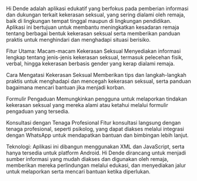 Hi Dende adalah aplikasi edukatif yang berfokus pada pemberian informasi dan dukungan terkait kekerasan seksual, yang sering dialami oleh remaja, baik di lingkungan tempat tinggal maupun di lingkungan pendidikan. Aplikasi ini bertujuan untuk membantu meningkatkan kesadaran remaja tentang berbagai bentuk kekerasan seksual serta memberikan panduan praktis untuk menghindari dan menghadapi situasi berisiko.

Fitur Utama:
Macam-macam Kekerasan Seksual
Menyediakan informasi lengkap tentang jenis-jenis kekerasan seksual, termasuk pelecehan fisik, verbal, hingga kekerasan berbasis gender yang kerap dialami remaja.

Cara Mengatasi Kekerasan Seksual
Memberikan tips dan langkah-langkah praktis untuk menghadapi dan mencegah kekerasan seksual, serta panduan bagaimana mencari bantuan jika menjadi korban.

Formulir Pengaduan
Memungkinkan pengguna untuk melaporkan tindakan kekerasan seksual yang mereka alami atau ketahui melalui formulir pengaduan yang tersedia.

Konsultasi dengan Tenaga Profesional
Fitur konsultasi langsung dengan tenaga profesional, seperti psikolog, yang dapat diakses melalui integrasi dengan WhatsApp untuk mendapatkan bantuan dan bimbingan lebih lanjut.

Teknologi:
Aplikasi ini dibangun menggunakan XML dan JavaScript, serta hanya tersedia untuk platform Android.
Hi Dende dirancang untuk menjadi sumber informasi yang mudah diakses dan digunakan oleh remaja, memberikan mereka perlindungan melalui edukasi, dan menyediakan jalur untuk melaporkan serta mencari bantuan ketika diperlukan.
